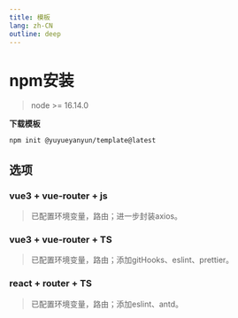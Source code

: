 ```yaml
---
title: 模板
lang: zh-CN
outline: deep
---
```


# npm安装
> node >= 16.14.0

**下载模板**
```
npm init @yuyueyanyun/template@latest
```
## 选项
### vue3 + vue-router + js
> 已配置环境变量，路由；进一步封装axios。
### vue3 + vue-router + TS
> 已配置环境变量，路由；添加gitHooks、eslint、prettier。
### react + router + TS
> 已配置环境变量，路由；添加eslint、antd。